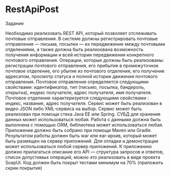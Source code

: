 # RestApiPost

Задание

Необходимо реализовать REST API, который позволяет отслеживать почтовые отправления.
В системе должны регистрировать почтовые отправления — письма, посылки — их передвижение между почтовыми отделениями, а также должна быть реализована возможность получения информации и всей истории передвижения конкретного почтового отправления.
Операции, которые должны быть реализованы:
регистрации почтового отправления,
его прибытие в промежуточное почтовое отделение,
его убытие из почтового отделения,
его получение адресатом,
просмотр статуса и полной истории движения почтового отправления.
Почтовое отправление определяется следующими свойствами:
идентификатор,
тип (письмо, посылка, бандероль, открытка),
индекс получателя,
адрес получателя,
имя получателя.
Почтовое отделение характеризуется следующими свойствами :
индекс,
название,
адрес получателя.
Сервис может быть реализован в видео JSON либо XML-сервиса на выбор. Сервис может быть реализован при помощи стека Java EE или Spring.
СУБД для хранения данных может использоваться любая.
Работа с данными должна быть выполнена с помощью ORM, библиотека может использоваться любая.
Приложение должно быть собрано при помощи Maven или Gradle.
Результатом работы должен быть war или ear-архив, который может быть размещен на сервер приложений. Для отладки и демонстрации может использоваться любой сервер приложений.
К приложению должно прилагаться описание его API — структура запросов и ответов, список допустимых операций, можно это реализовать в виде проекта SoapUI.
Код должен быть покрыт тестами минимум на 70% (приложить скрин покрытия)
